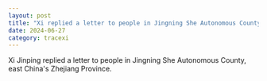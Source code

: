 ```yaml
---
layout: post
title: "Xi replied a letter to people in Jingning She Autonomous County"
date: 2024-06-27
category: tracexi
---
```


Xi Jinping replied a letter to people in Jingning She Autonomous County, east China's Zhejiang Province.
